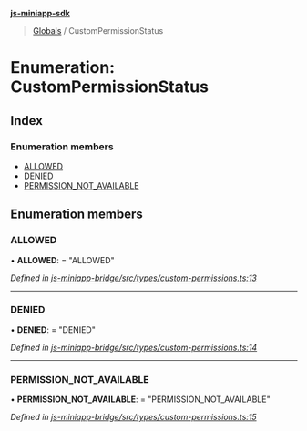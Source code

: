 **[js-miniapp-sdk](../README.md)**

> [Globals](../README.md) / CustomPermissionStatus

# Enumeration: CustomPermissionStatus

## Index

### Enumeration members

* [ALLOWED](custompermissionstatus.md#allowed)
* [DENIED](custompermissionstatus.md#denied)
* [PERMISSION\_NOT\_AVAILABLE](custompermissionstatus.md#permission_not_available)

## Enumeration members

### ALLOWED

•  **ALLOWED**:  = "ALLOWED"

*Defined in [js-miniapp-bridge/src/types/custom-permissions.ts:13](https://github.com/rakutentech/js-miniapp/blob/d3d09f7/js-miniapp-bridge/src/types/custom-permissions.ts#L13)*

___

### DENIED

•  **DENIED**:  = "DENIED"

*Defined in [js-miniapp-bridge/src/types/custom-permissions.ts:14](https://github.com/rakutentech/js-miniapp/blob/d3d09f7/js-miniapp-bridge/src/types/custom-permissions.ts#L14)*

___

### PERMISSION\_NOT\_AVAILABLE

•  **PERMISSION\_NOT\_AVAILABLE**:  = "PERMISSION\_NOT\_AVAILABLE"

*Defined in [js-miniapp-bridge/src/types/custom-permissions.ts:15](https://github.com/rakutentech/js-miniapp/blob/d3d09f7/js-miniapp-bridge/src/types/custom-permissions.ts#L15)*
